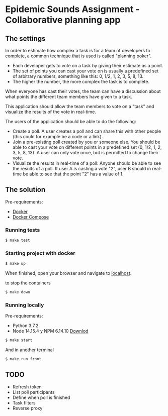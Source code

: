 # Epidemic Sounds Assignment - Collaborative planning app

## The settings

In order to estimate how complex a task is for a team of developers to complete, a common
technique that is used is called "planning poker".

- Each developer gets to vote on a task by giving their estimate as a point.
- The set of points you can cast your vote on is usually a predefined set of arbitrary numbers, something like this: 0, 1/2, 1, 2, 3, 5, 8, 13.
- The higher the number, the more complex the task is to complete.

When everyone has cast their votes, the team can have a discussion about what points the different team members have given to a task.

This application should allow the team members to vote on a "task" and visualize the results of the vote in real-time.

The users of the application should be able to do the following:

- Create a poll. A user creates a poll and can share this with other people (this could for example be a code or a link).
- Join a pre-existing poll created by you or someone else. You should be able to cast your vote on different points in a predefined set (0, 1/2, 1, 2, 3, 5, 8, 13). A user can only vote once, but is permitted to change their vote.
- Visualize the results in real-time of a poll: Anyone should be able to see the results of a poll. If user A is casting a vote "2", user B should in real-time be able to see that the point "2" has a value of 1.


## The solution

Pre-requirements:
- [Docker](https://docs.docker.com/get-docker/)
- [Docker Compose](https://docs.docker.com/compose/install/)

### Running tests

```bash
$ make test
```

### Starting project with docker

```bash
$ make up
```

When finished, open your browser and navigate to [localhost](http://localhost/).

to stop the containers

```bash
$ make down
```

### Running locally

Pre-requirements:
- Python 3.7.2
- Node 14.15.4 y NPM 6.14.10 [Downlod](https://nodejs.org/en/)

```bash
$ make start
```
And in another terminal
```bash
$ make run_front
```


## TODO
- Refresh token
- List poll participants
- Define when poll is finished
- Task filters
- Reverse proxy
